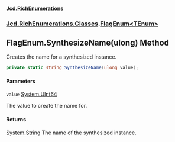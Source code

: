 #### [Jcd.RichEnumerations](index.md 'index')
### [Jcd.RichEnumerations.Classes](Jcd.RichEnumerations.Classes.md 'Jcd.RichEnumerations.Classes').[FlagEnum&lt;TEnum&gt;](FlagEnum_TEnum_.md 'Jcd.RichEnumerations.Classes.FlagEnum<TEnum>')

## FlagEnum<TEnum>.SynthesizeName(ulong) Method

Creates the name for a synthesized instance.

```csharp
private static string SynthesizeName(ulong value);
```
#### Parameters

<a name='Jcd.RichEnumerations.Classes.FlagEnum_TEnum_.SynthesizeName(ulong).value'></a>

`value` [System.UInt64](https://docs.microsoft.com/en-us/dotnet/api/System.UInt64 'System.UInt64')

The value to create the name for.

#### Returns
[System.String](https://docs.microsoft.com/en-us/dotnet/api/System.String 'System.String')
The name of the synthesized instance.